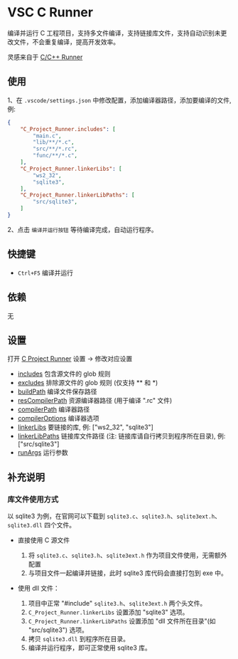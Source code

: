 # VSC C Runner

编译并运行 C 工程项目，支持多文件编译，支持链接库文件，支持自动识别未更改文件，不会重复编译，提高开发效率。

灵感来自于 [C/C++ Runner](https://github.com/franneck94/vscode-c-cpp-runner)

## 使用

1、在 `.vscode/settings.json` 中修改配置，添加编译器路径，添加要编译的文件, 例:

```json
{
    "C_Project_Runner.includes": [
        "main.c",
        "lib/**/*.c",
        "src/**/*.rc",
        "func/**/*.c",
    ],
    "C_Project_Runner.linkerLibs": [
        "ws2_32",
        "sqlite3",
    ],
    "C_Project_Runner.linkerLibPaths": [
        "src/sqlite3",
    ]
}
```

2、点击 `编译并运行按钮` 等待编译完成，自动运行程序。

## 快捷键

- `Ctrl+F5` 编译并运行

## 依赖

无

## 设置

打开 [C Project Runner](vscode://settings/C_Project_Runner.buildPath) 设置 -> 修改对应设置

- [includes](vscode://settings/C_Project_Runner.includes) 包含源文件的 glob 规则
- [excludes](vscode://settings/C_Project_Runner.excludes) 排除源文件的 glob 规则 (仅支持 ** 和 *)
- [buildPath](vscode://settings/C_Project_Runner.buildPath) 编译文件保存路径
- [resCompilerPath](vscode://settings/C_Project_Runner.resCompilerPath) 资源编译器路径 (用于编译 ".rc" 文件)
- [compilerPath](vscode://settings/C_Project_Runner.compilerPath) 编译器路径
- [compilerOptions](vscode://settings/C_Project_Runner.compilerOptions) 编译器选项
- [linkerLibs](vscode://settings/C_Project_Runner.linkerLibs) 要链接的库, 例: ["ws2_32", "sqlite3"]
- [linkerLibPaths](vscode://settings/C_Project_Runner.linkerLibPaths) 链接库文件路径 (注: 链接库请自行拷贝到程序所在目录), 例: ["src/sqlite3"]
- [runArgs](vscode://settings/C_Project_Runner.runArgs) 运行参数

## 补充说明

### 库文件使用方式

以 sqlite3 为例，在官网可以下载到 `sqlite3.c`、`sqlite3.h`、`sqlite3ext.h`、`sqlite3.dll` 四个文件。

- 直接使用 C 源文件
  1. 将 `sqlite3.c`、`sqlite3.h`、`sqlite3ext.h` 作为项目文件使用，无需额外配置
  2. 与项目文件一起编译并链接，此时 sqlite3 库代码会直接打包到 exe 中。

- 使用 dll 文件：
   1. 项目中正常 "#include" `sqlite3.h`、`sqlite3ext.h` 两个头文件。
   2. `C_Project_Runner.linkerLibs` 设置添加 "sqlite3" 选项。
   3. `C_Project_Runner.linkerLibPaths` 设置添加 "dll 文件所在目录"(如 "src/sqlite3") 选项。
   4. 拷贝 `sqlite3.dll` 到程序所在目录。
   5. 编译并运行程序，即可正常使用 sqlite3 库。
